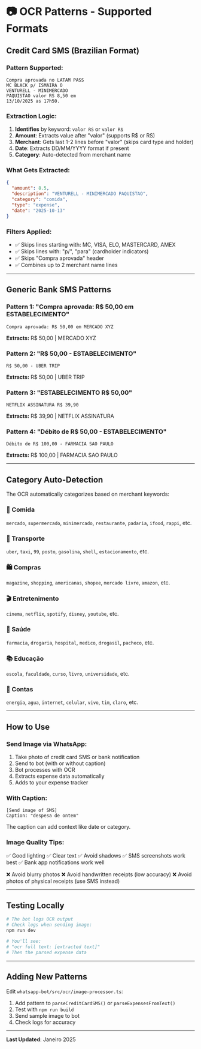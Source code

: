 # 📷 OCR Patterns - Supported Formats

## Credit Card SMS (Brazilian Format)

### Pattern Supported:
```
Compra aprovada no LATAM PASS
MC BLACK p/ ISMAIRA O
VENTURELL - MINIMERCADO
PAQUISTAO valor RS 8,50 em
13/10/2025 as 17h50.
```

### Extraction Logic:
1. **Identifies** by keyword: `valor RS` or `valor R$`
2. **Amount**: Extracts value after "valor" (supports R$ or RS)
3. **Merchant**: Gets last 1-2 lines before "valor" (skips card type and holder)
4. **Date**: Extracts DD/MM/YYYY format if present
5. **Category**: Auto-detected from merchant name

### What Gets Extracted:
```json
{
  "amount": 8.5,
  "description": "VENTURELL - MINIMERCADO PAQUISTAO",
  "category": "comida",
  "type": "expense",
  "date": "2025-10-13"
}
```

### Filters Applied:
- ✅ Skips lines starting with: MC, VISA, ELO, MASTERCARD, AMEX
- ✅ Skips lines with: "p/", "para" (cardholder indicators)
- ✅ Skips "Compra aprovada" header
- ✅ Combines up to 2 merchant name lines

---

## Generic Bank SMS Patterns

### Pattern 1: "Compra aprovada: R$ 50,00 em ESTABELECIMENTO"
```
Compra aprovada: R$ 50,00 em MERCADO XYZ
```
**Extracts:** R$ 50,00 | MERCADO XYZ

### Pattern 2: "R$ 50,00 - ESTABELECIMENTO"
```
R$ 50,00 - UBER TRIP
```
**Extracts:** R$ 50,00 | UBER TRIP

### Pattern 3: "ESTABELECIMENTO R$ 50,00"
```
NETFLIX ASSINATURA R$ 39,90
```
**Extracts:** R$ 39,90 | NETFLIX ASSINATURA

### Pattern 4: "Débito de R$ 50,00 - ESTABELECIMENTO"
```
Débito de R$ 100,00 - FARMACIA SAO PAULO
```
**Extracts:** R$ 100,00 | FARMACIA SAO PAULO

---

## Category Auto-Detection

The OCR automatically categorizes based on merchant keywords:

### 🍔 Comida
`mercado`, `supermercado`, `minimercado`, `restaurante`, `padaria`, `ifood`, `rappi`, etc.

### 🚗 Transporte
`uber`, `taxi`, `99`, `posto`, `gasolina`, `shell`, `estacionamento`, etc.

### 🛍️ Compras
`magazine`, `shopping`, `americanas`, `shopee`, `mercado livre`, `amazon`, etc.

### 🎬 Entretenimento
`cinema`, `netflix`, `spotify`, `disney`, `youtube`, etc.

### 🏥 Saúde
`farmacia`, `drogaria`, `hospital`, `medico`, `drogasil`, `pacheco`, etc.

### 📚 Educação
`escola`, `faculdade`, `curso`, `livro`, `universidade`, etc.

### 📄 Contas
`energia`, `agua`, `internet`, `celular`, `vivo`, `tim`, `claro`, etc.

---

## How to Use

### Send Image via WhatsApp:
1. Take photo of credit card SMS or bank notification
2. Send to bot (with or without caption)
3. Bot processes with OCR
4. Extracts expense data automatically
5. Adds to your expense tracker

### With Caption:
```
[Send image of SMS]
Caption: "despesa de ontem"
```
The caption can add context like date or category.

### Image Quality Tips:
✅ Good lighting
✅ Clear text
✅ Avoid shadows
✅ SMS screenshots work best
✅ Bank app notifications work well

❌ Avoid blurry photos
❌ Avoid handwritten receipts (low accuracy)
❌ Avoid photos of physical receipts (use SMS instead)

---

## Testing Locally

```bash
# The bot logs OCR output
# Check logs when sending image:
npm run dev

# You'll see:
# "ocr full text: [extracted text]"
# Then the parsed expense data
```

---

## Adding New Patterns

Edit `whatsapp-bot/src/ocr/image-processor.ts`:

1. Add pattern to `parseCreditCardSMS()` or `parseExpensesFromText()`
2. Test with `npm run build`
3. Send sample image to bot
4. Check logs for accuracy

---

**Last Updated**: Janeiro 2025

